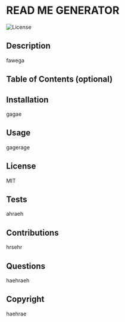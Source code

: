 

# READ ME GENERATOR

![License](https://img.shields.io/badge/License-MIT-blue)



## Description
fawega




## Table of Contents (optional)



## Installation
gagae


## Usage
gagerage

## License
MIT

## Tests
ahraeh

## Contributions
hrsehr

## Questions
haehraeh

## Copyright
haehrae
